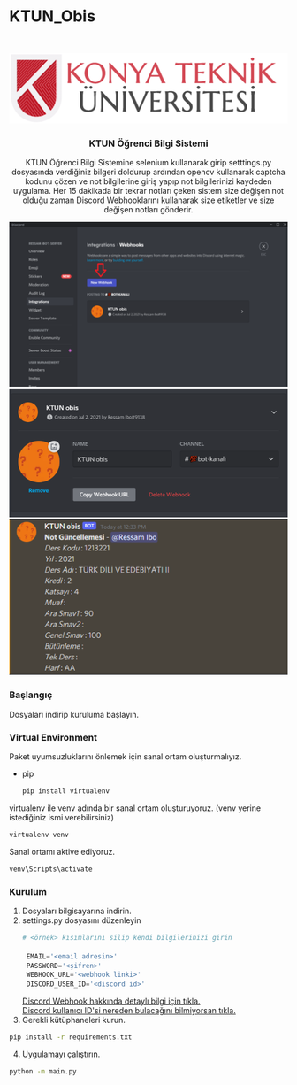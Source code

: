 # KTUN_Obis

<!-- PROJECT LOGO -->
<br />
<p align="center">
  <a href="https://github.com/uysalibov/KTUN_Obis">
    <img src="src/ktun.png" alt="Logo">
  </a>

  <h3 align="center">KTUN Öğrenci Bilgi Sistemi</h3>

  <p align="center">
    KTUN Öğrenci Bilgi Sistemine selenium kullanarak girip setttings.py dosyasında verdiğiniz bilgeri doldurup ardından opencv kullanarak captcha kodunu çözen ve not bilgilerine giriş yapıp not bilgilerinizi kaydeden uygulama. Her 15 dakikada bir tekrar notları çeken sistem size değişen not olduğu zaman Discord Webhooklarını kullanarak size etiketler ve size değişen notları gönderir.
  </p>
  <a href="https://github.com/uysalibov/KTUN_Obis">
    <img src="src/webhook_create.png" alt="Logo">
  </a>
  <a href="https://github.com/uysalibov/KTUN_Obis">
    <img src="src/webhook.png" alt="Logo">
  </a>
  <a href="https://github.com/uysalibov/KTUN_Obis">
    <img src="src/discord_message.png" alt="Logo">
  </a>
</p>

<!-- GETTING STARTED -->
### Başlangıç

Dosyaları indirip kuruluma başlayın.

### Virtual Environment

Paket uyumsuzluklarını önlemek için sanal ortam oluşturmalıyız.
* pip
  ```sh
  pip install virtualenv
  ```
 virtualenv ile venv adında bir sanal ortam oluşturuyoruz. (venv yerine istediğiniz ismi verebilirsiniz)
  ```sh
  virtualenv venv
  ```
 Sanal ortamı aktive ediyoruz.
  ```sh
  venv\Scripts\activate
  ```

### Kurulum

1. Dosyaları bilgisayarına indirin.
2. settings.py dosyasını düzenleyin
   ```py
   # <örnek> kısımlarını silip kendi bilgilerinizi girin 

    EMAIL='<email adresin>'
    PASSWORD='<şifren>'
    WEBHOOK_URL='<webhook linki>'
    DISCORD_USER_ID='<discord id>'
   ```
   <a href="https://support.discord.com/hc/tr/articles/228383668-Webhooklara-Giriş">
    Discord Webhook hakkında detaylı bilgi için tıkla.
   </a>
   <br />
   <a href="https://support.discord.com/hc/tr/articles/206346498-Kullanıcı-Sunucu-Mesaj-ID-sini-Nerden-Bulurum-">
    Discord kullanıcı ID'si nereden bulacağını bilmiyorsan tıkla.
   </a>
3. Gerekli kütüphaneleri kurun.
  ```sh
  pip install -r requirements.txt
  ```
 4. Uygulamayı çalıştırın.
 ```sh
 python -m main.py
 ```

